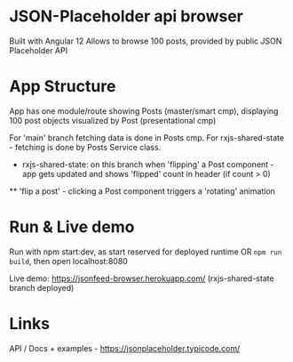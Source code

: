 # JSON-Placeholder api browser

Built with Angular 12
Allows to browse 100 posts, provided by public JSON Placeholder API

# App Structure

App has one module/route showing Posts (master/smart cmp), 
displaying 100 post objects visualized by Post (presentational cmp)

For 'main' branch fetching data is done in Posts cmp.
For rxjs-shared-state - fetching is done by Posts Service class.

* rxjs-shared-state: on this branch when 'flipping' a Post component -
app gets updated and shows 'flipped' count in header (if count > 0)

** 'flip a post' - clicking a Post component triggers a 'rotating' animation

# Run & Live demo

Run with npm start:dev, as start reserved for deployed runtime
OR 
`npm run build`, then open localhost:8080

Live demo: https://jsonfeed-browser.herokuapp.com/ (rxjs-shared-state branch deployed)

# Links
API / Docs + examples - https://jsonplaceholder.typicode.com/


